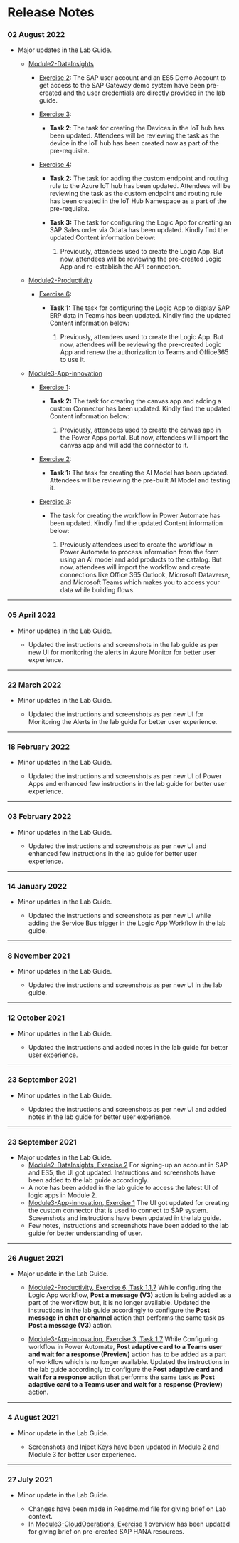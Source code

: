 # Release Notes

### 02 August 2022

   - Major updates in the Lab Guide.

       - [Module2-DataInsights](https://github.com/CloudLabsAI-Azure/AVW-SAP-on-Azure/tree/main/Module2-DataInsights)
        
          - [Exercise 2](https://github.com/CloudLabsAI-Azure/AVW-SAP-on-Azure/blob/main/Module2-DataInsights/2.md#exercise-2-access-sap-systems): The SAP user account and an ES5 Demo Account to get access to the SAP Gateway demo system have been pre-created and the user credentials are directly provided in the lab guide.
          
         - [Exercise 3](https://github.com/CloudLabsAI-Azure/AVW-SAP-on-Azure/blob/main/Module2-DataInsights/3.md#exercise-3-connect-iot-devices-to-azure-iot-hub): 
          
              - **Task 2**: The task for creating the Devices in the IoT hub has been updated. Attendees will be reviewing the task as the device in the IoT hub has been created now as part of the pre-requisite.
          
         - [Exercise 4](https://github.com/CloudLabsAI-Azure/AVW-SAP-on-Azure/blob/main/Module2-DataInsights/4.md#exercise-4implement-iot-remote-monitoring-and-notifications):
       
           - **Task 2:** The task for adding the custom endpoint and routing rule to the Azure IoT hub has been updated. Attendees will be reviewing the task as the custom endpoint and routing rule has been created in the IoT Hub Namespace as a part of the pre-requisite.

           - **Task 3:** The task for configuring the Logic App for creating an SAP Sales order via Odata has been updated. Kindly find the updated Content information below:

                1.  Previously, attendees used to create the Logic App. But now, attendees will be reviewing the pre-created Logic App and re-establish the API connection.
       
       - [Module2-Productivity](https://github.com/CloudLabsAI-Azure/AVW-SAP-on-Azure/tree/main/Module2-Productivity)
       
          - [Exercise 6](https://github.com/CloudLabsAI-Azure/AVW-SAP-on-Azure/blob/prod/Module2-Productivity/1.md#exercise-6-extending-productivity-using-teams-and-outlook):
       
             - **Task 1:** The task for configuring the Logic App to display SAP ERP data in Teams has been updated. Kindly find the updated Content information below:
         
                 1. Previously, attendees used to create the Logic App. But now, attendees will be reviewing the pre-created Logic App and renew the authorization to Teams and Office365 to use it.
         
       - [Module3-App-innovation](https://github.com/CloudLabsAI-Azure/AVW-SAP-on-Azure/tree/main/Module3-App-innovation)
       
          - [Exercise 1](https://github.com/CloudLabsAI-Azure/AVW-SAP-on-Azure/blob/main/Module3-App-innovation/1.md#exercise-1-create-power-app-and-add-custom-connector-to-connect-to-sap-system):
       
              - **Task 2:** The task for creating the canvas app and adding a custom Connector has been updated. Kindly find the updated Content information below:
       
                 1. Previously, attendees used to create the canvas app in the Power Apps portal. But now, attendees will import the canvas app and will add the connector to it.
       
          - [Exercise 2](https://github.com/CloudLabsAI-Azure/AVW-SAP-on-Azure/blob/main/Module3-App-innovation/2.md#exercise-2-use-ai-builder-to-create-a-collection-and-train-the-model):
       
              - **Task 1:** The task for creating the AI Model has been updated. Attendees will be reviewing the pre-built AI Model and testing it.
          
         - [Exercise 3](https://github.com/CloudLabsAI-Azure/AVW-SAP-on-Azure/blob/main/Module3-App-innovation/3.1.md#exercise-3-create-flow-to-automate-the-process): 

             - The task for creating the workflow in Power Automate has been updated. Kindly find the updated Content information below:
         
                 1. Previously attendees used to create the workflow in Power Automate to process information from the form using an AI model and add products to the catalog. But now, attendees will import the workflow and create connections like Office 365 Outlook, Microsoft Dataverse, and Microsoft Teams which makes you to access your data while building flows.
          
-------------------------
           
### 05 April 2022

  - Minor updates in the Lab Guide.
  
      - Updated the instructions and screenshots in the lab guide as per new UI for monitoring the alerts in Azure Monitor for better user experience.

--------------

### 22 March 2022

  - Minor updates in the Lab Guide.
  
      - Updated the instructions and screenshots as per new UI for Monitoring the Alerts in the lab guide for better user experience.

--------------

### 18 February 2022

  - Minor updates in the Lab Guide.
  
      - Updated the instructions and screenshots as per new UI of Power Apps and enhanced few instructions in the lab guide for better user experience.

--------------

### 03 February 2022

  - Minor updates in the Lab Guide.
  
      - Updated the instructions and screenshots as per new UI and enhanced few instructions in the lab guide for better user experience.

--------------

### 14 January 2022

  - Minor updates in the Lab Guide.
 
     - Updated the instructions and screenshots as per new UI while adding the Service Bus trigger in the Logic App Workflow in the lab guide.

--------------

### 8 November 2021

  - Minor updates in the Lab Guide.
  
      - Updated the instructions and screenshots as per new UI in the lab guide.

--------------

### 12 October 2021

  - Minor updates in the Lab Guide.
 
     - Updated the instructions and added notes in the lab guide for better user experience.

--------------

### 23 September 2021

  - Minor updates in the Lab Guide.
 
     - Updated the instructions and screenshots as per new UI and added notes in the lab guide for better user experience.


--------------

### 23 September 2021
  - Major updates in the Lab Guide.
      - [Module2-DataInsights, Exercise 2](https://github.com/CloudLabsAI-Azure/AVW-SAP-on-Azure/blob/main/Module2-DataInsights/2.md) For signing-up an account in SAP and ES5, the UI got updated. Instructions and screenshots have been added to the lab guide accordingly.
      - A note has been added in the lab guide to access the latest UI of logic apps in Module 2.
      - [Module3-App-innovation, Exercise 1](https://github.com/CloudLabsAI-Azure/AVW-SAP-on-Azure/blob/main/Module3-App-innovation/1.md) The UI got updated for creating the custom connector that is used to connect to SAP system. Screenshots and instructions have been updated in the lab guide.
      - Few notes, instructions and screenshots have been added to the lab guide for better understanding of user.  

--------------

### 26 August 2021
  - Major update in the Lab Guide.
  
      - [Module2-Productivity, Exercise 6, Task 1.1.7](https://github.com/CloudLabsAI-Azure/AVW-SAP-on-Azure/blob/main/Module2-Productivity/1.md) While configuring the Logic App workflow, **Post a message (V3)** action is being added as a part of the workflow but, it is no longer available. Updated the instructions in the lab guide accordingly to configure the **Post message in chat or channel** action that performs the same task as **Post a message (V3)** action.
  
      - [Module3-App-innovation, Exercise 3, Task 1.7](https://github.com/CloudLabsAI-Azure/AVW-SAP-on-Azure/blob/main/Module3-App-innovation/3.md) While Configuring workflow in Power Automate, **Post adaptive card to a Teams user and wait for a response (Preview)** action has to be added as a part of workflow which is no longer available. Updated the instructions in the lab guide accordingly to configure the **Post adaptive card and wait for a response** action that performs the same task as **Post adaptive card to a Teams user and wait for a response (Preview)** action.

-----------------

### 4 August 2021
  - Minor update in the Lab Guide.
     
     - Screenshots and Inject Keys have been updated in Module 2 and Module 3 for better user experience.

------------------

### 27 July 2021
  - Minor update in the Lab Guide.
  
      - Changes have been made in Readme.md file for giving brief on Lab context.
      - In [Module3-CloudOperations, Exercise 1](https://github.com/CloudLabsAI-Azure/AIW-SAP-on-Azure/blob/main/Module3-CloudOperations/1.md) overview has been updated for giving brief on pre-created SAP HANA resources.
